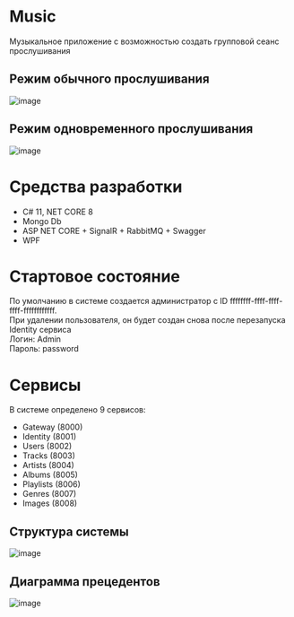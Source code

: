 # Music
Музыкальное приложение с возможностью создать групповой сеанс прослушивания  
## Режим обычного прослушивания
![image](https://github.com/Grapple228/MusicApp-Final/assets/97295498/8e66d1ae-c4a5-4b63-b382-2aee4d99cbf5)

## Режим одновременного прослушивания
![image](https://github.com/Grapple228/MusicApp-Final/assets/97295498/63b1ee28-ded4-45dc-a515-58a9f0402168)

# Средства разработки
- C# 11, NET CORE 8
- Mongo Db
- ASP NET CORE + SignalR + RabbitMQ + Swagger
- WPF

# Стартовое состояние
По умолчанию в системе создается администратор с ID ffffffff-ffff-ffff-ffff-ffffffffffff.  
При удалении пользователя, он будет создан снова после перезапуска Identity сервиса  
Логин: Admin  
Пароль: password

# Сервисы
В системе определено 9 сервисов:
- Gateway (8000)
- Identity (8001)
- Users (8002)
- Tracks (8003)
- Artists (8004)
- Albums (8005)
- Playlists (8006)
- Genres (8007)
- Images (8008)

## Структура системы
![image](https://github.com/Grapple228/MusicApp-Final/assets/97295498/264acdf3-aea4-4044-ab80-659c39043d5b)


## Диаграмма прецедентов
![image](https://github.com/Grapple228/MusicApp-Final/assets/97295498/060147ef-5c8e-4d12-bdaa-380637e4a6d6)


